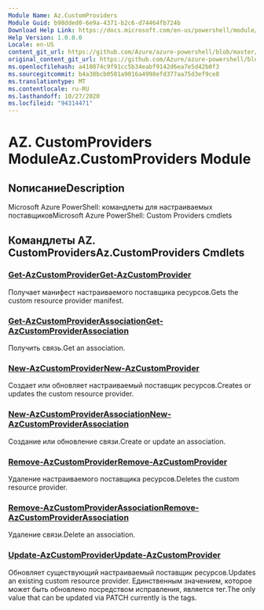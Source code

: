 ```yaml
---
Module Name: Az.CustomProviders
Module Guid: b98dded0-6e9a-4371-b2c6-d74464fb724b
Download Help Link: https://docs.microsoft.com/en-us/powershell/module/az.customproviders
Help Version: 1.0.0.0
Locale: en-US
content_git_url: https://github.com/Azure/azure-powershell/blob/master/src/CustomProviders/help/Az.CustomProviders.md
original_content_git_url: https://github.com/Azure/azure-powershell/blob/master/src/CustomProviders/help/Az.CustomProviders.md
ms.openlocfilehash: a410874c9f91cc5b34eabf9142d6ea7e5d42b0f3
ms.sourcegitcommit: b4a38bcb0501a9016a4998efd377aa75d3ef9ce8
ms.translationtype: MT
ms.contentlocale: ru-RU
ms.lasthandoff: 10/27/2020
ms.locfileid: "94314471"
---
```

# <span data-ttu-id="42700-101">AZ. CustomProviders Module</span><span class="sxs-lookup"><span data-stu-id="42700-101">Az.CustomProviders Module</span></span>
## <span data-ttu-id="42700-102">Nописание</span><span class="sxs-lookup"><span data-stu-id="42700-102">Description</span></span>
<span data-ttu-id="42700-103">Microsoft Azure PowerShell: командлеты для настраиваемых поставщиков</span><span class="sxs-lookup"><span data-stu-id="42700-103">Microsoft Azure PowerShell: Custom Providers cmdlets</span></span>

## <span data-ttu-id="42700-104">Командлеты AZ. CustomProviders</span><span class="sxs-lookup"><span data-stu-id="42700-104">Az.CustomProviders Cmdlets</span></span>
### [<span data-ttu-id="42700-105">Get-AzCustomProvider</span><span class="sxs-lookup"><span data-stu-id="42700-105">Get-AzCustomProvider</span></span>](Get-AzCustomProvider.md)
<span data-ttu-id="42700-106">Получает манифест настраиваемого поставщика ресурсов.</span><span class="sxs-lookup"><span data-stu-id="42700-106">Gets the custom resource provider manifest.</span></span>

### [<span data-ttu-id="42700-107">Get-AzCustomProviderAssociation</span><span class="sxs-lookup"><span data-stu-id="42700-107">Get-AzCustomProviderAssociation</span></span>](Get-AzCustomProviderAssociation.md)
<span data-ttu-id="42700-108">Получить связь.</span><span class="sxs-lookup"><span data-stu-id="42700-108">Get an association.</span></span>

### [<span data-ttu-id="42700-109">New-AzCustomProvider</span><span class="sxs-lookup"><span data-stu-id="42700-109">New-AzCustomProvider</span></span>](New-AzCustomProvider.md)
<span data-ttu-id="42700-110">Создает или обновляет настраиваемый поставщик ресурсов.</span><span class="sxs-lookup"><span data-stu-id="42700-110">Creates or updates the custom resource provider.</span></span>

### [<span data-ttu-id="42700-111">New-AzCustomProviderAssociation</span><span class="sxs-lookup"><span data-stu-id="42700-111">New-AzCustomProviderAssociation</span></span>](New-AzCustomProviderAssociation.md)
<span data-ttu-id="42700-112">Создание или обновление связи.</span><span class="sxs-lookup"><span data-stu-id="42700-112">Create or update an association.</span></span>

### [<span data-ttu-id="42700-113">Remove-AzCustomProvider</span><span class="sxs-lookup"><span data-stu-id="42700-113">Remove-AzCustomProvider</span></span>](Remove-AzCustomProvider.md)
<span data-ttu-id="42700-114">Удаление настраиваемого поставщика ресурсов.</span><span class="sxs-lookup"><span data-stu-id="42700-114">Deletes the custom resource provider.</span></span>

### [<span data-ttu-id="42700-115">Remove-AzCustomProviderAssociation</span><span class="sxs-lookup"><span data-stu-id="42700-115">Remove-AzCustomProviderAssociation</span></span>](Remove-AzCustomProviderAssociation.md)
<span data-ttu-id="42700-116">Удаление связи.</span><span class="sxs-lookup"><span data-stu-id="42700-116">Delete an association.</span></span>

### [<span data-ttu-id="42700-117">Update-AzCustomProvider</span><span class="sxs-lookup"><span data-stu-id="42700-117">Update-AzCustomProvider</span></span>](Update-AzCustomProvider.md)
<span data-ttu-id="42700-118">Обновляет существующий настраиваемый поставщик ресурсов.</span><span class="sxs-lookup"><span data-stu-id="42700-118">Updates an existing custom resource provider.</span></span>
<span data-ttu-id="42700-119">Единственным значением, которое может быть обновлено посредством исправления, является тег.</span><span class="sxs-lookup"><span data-stu-id="42700-119">The only value that can be updated via PATCH currently is the tags.</span></span>

